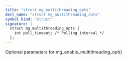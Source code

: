 ```yaml
---
title: "struct mg_multithreading_opts"
decl_name: "struct mg_multithreading_opts"
symbol_kind: "struct"
signature: |
  struct mg_multithreading_opts {
    int poll_timeout; /* Polling interval */
  };
---
```


Optional parameters for mg_enable_multithreading_opt() 

